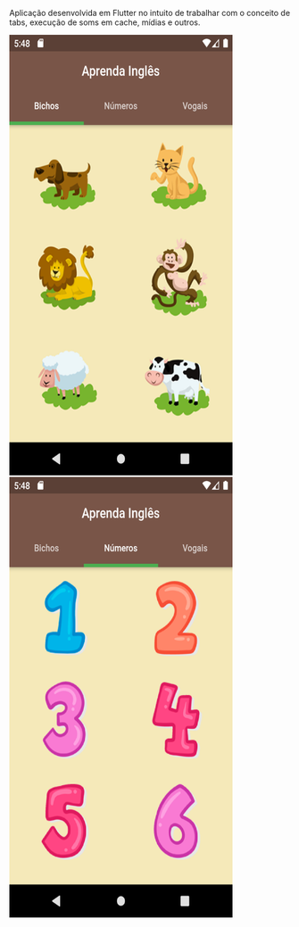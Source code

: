 Aplicação desenvolvida em Flutter no intuito de trabalhar com o conceito de tabs, execução de soms em cache, mídias e outros.

<img src="https://github.com/thiagomotax/learn-english/blob/master/i2.png" width="400" height="790">
<img src="https://github.com/thiagomotax/learn-english/blob/master/i1.png" width="400" height="790">


